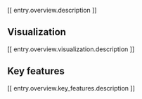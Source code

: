 

[[ entry.overview.description ]]

## Visualization

[[ entry.overview.visualization.description ]]

## Key features

[[ entry.overview.key_features.description ]]
